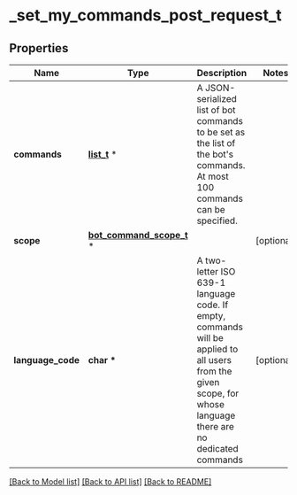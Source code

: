 # _set_my_commands_post_request_t

## Properties
Name | Type | Description | Notes
------------ | ------------- | ------------- | -------------
**commands** | [**list_t**](bot_command.md) \* | A JSON-serialized list of bot commands to be set as the list of the bot&#39;s commands. At most 100 commands can be specified. | 
**scope** | [**bot_command_scope_t**](bot_command_scope.md) \* |  | [optional] 
**language_code** | **char \*** | A two-letter ISO 639-1 language code. If empty, commands will be applied to all users from the given scope, for whose language there are no dedicated commands | [optional] 

[[Back to Model list]](../README.md#documentation-for-models) [[Back to API list]](../README.md#documentation-for-api-endpoints) [[Back to README]](../README.md)


